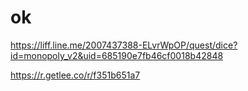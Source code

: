 # ok

https://liff.line.me/2007437388-ELvrWpOP/quest/dice?id=monopoly_v2&uid=685190e7fb46cf0018b42848

https://r.getlee.co/r/f351b651a7
